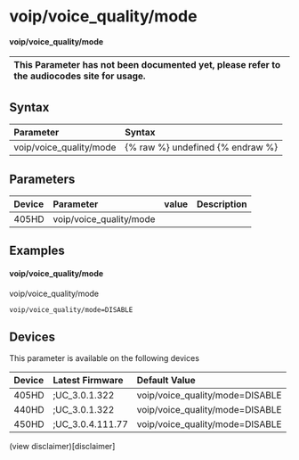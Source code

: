 ﻿---
description: voip/voice_quality/mode
search:
    keywords: ['voip','voice_quality','mode']
---

# voip/voice_quality/mode

#### voip/voice_quality/mode


| This Parameter has not been documented yet, please refer to the audiocodes site for usage.  |
| :--- |

## Syntax
| Parameter | Syntax |
| :--- | :--- |
|voip/voice_quality/mode | {% raw %} undefined {% endraw %} |

## Parameters
|Device|Parameter|value|Description|
|:---|:---|:---|:---|
| 405HD | voip/voice_quality/mode |  |  |

## Examples
#### voip/voice_quality/mode

voip/voice_quality/mode

```
voip/voice_quality/mode=DISABLE
```

## Devices
This parameter is available on the following devices

| Device | Latest Firmware | Default Value |
|:---|:---|:---|
| 405HD | ;UC_3.0.1.322 | voip/voice_quality/mode=DISABLE 
| 440HD | ;UC_3.0.1.322 | voip/voice_quality/mode=DISABLE 
| 450HD | ;UC_3.0.4.111.77 | voip/voice_quality/mode=DISABLE 

(view disclaimer)[disclaimer]
